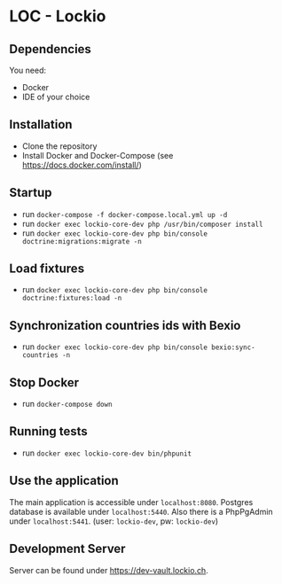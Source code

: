 # LOC - Lockio 

## Dependencies
You need:
- Docker
- IDE of your choice

## Installation

- Clone the repository
- Install Docker and Docker-Compose (see https://docs.docker.com/install/)

## Startup

- run `docker-compose -f docker-compose.local.yml up -d`
- run `docker exec lockio-core-dev php /usr/bin/composer install`
- run `docker exec lockio-core-dev php bin/console doctrine:migrations:migrate -n`

## Load fixtures
- run `docker exec lockio-core-dev php bin/console doctrine:fixtures:load -n`

## Synchronization countries ids with Bexio
- run `docker exec lockio-core-dev php bin/console bexio:sync-countries -n`

## Stop Docker
- run `docker-compose down`

## Running tests

- run `docker exec lockio-core-dev bin/phpunit`

## Use the application

The main application is accessible under `localhost:8080`. Postgres database is available under `localhost:5440`. Also there is a PhpPgAdmin under `localhost:5441`.
(user: `lockio-dev`, pw: `lockio-dev`)

## Development Server

Server can be found under https://dev-vault.lockio.ch.
